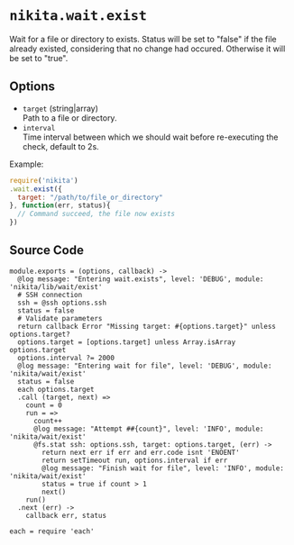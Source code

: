 
# `nikita.wait.exist`

Wait for a file or directory to exists. Status will be
set to "false" if the file already existed, considering that no
change had occured. Otherwise it will be set to "true".   

## Options  
  
* `target` (string|array)   
  Path to a file or directory.    
* `interval`   
  Time interval between which we should wait before re-executing the check,
  default to 2s.     

Example:

```js
require('nikita')
.wait.exist({
  target: "/path/to/file_or_directory"
}, function(err, status){
  // Command succeed, the file now exists
})
```

## Source Code

    module.exports = (options, callback) ->
      @log message: "Entering wait.exists", level: 'DEBUG', module: 'nikita/lib/wait/exist'
      # SSH connection
      ssh = @ssh options.ssh
      status = false
      # Validate parameters
      return callback Error "Missing target: #{options.target}" unless options.target?
      options.target = [options.target] unless Array.isArray options.target
      options.interval ?= 2000
      @log message: "Entering wait for file", level: 'DEBUG', module: 'nikita/wait/exist'
      status = false
      each options.target
      .call (target, next) =>
        count = 0
        run = =>
          count++
          @log message: "Attempt ##{count}", level: 'INFO', module: 'nikita/wait/exist'
          @fs.stat ssh: options.ssh, target: options.target, (err) ->
            return next err if err and err.code isnt 'ENOENT'
            return setTimeout run, options.interval if err
            @log message: "Finish wait for file", level: 'INFO', module: 'nikita/wait/exist'
            status = true if count > 1
            next()
        run()
      .next (err) ->
        callback err, status

    each = require 'each'
